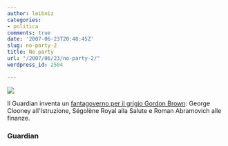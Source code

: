 ```yaml
---
author: leibniz
categories:
- politica
comments: true
date: '2007-06-23T20:48:45Z'
slug: no-party-2
title: No party
url: "/2007/06/23/no-party-2/"
wordpress_id: 2504

---
```

![](https://www.leibniz-blogs.it/gallery/george.jpg)

Il Guardian inventa un [fantagoverno per il grigio Gordon Brown](https://politics.guardian.co.uk/gordonbrown/story/0,,2108861,00.html): George Clooney all'Istruzione, Ségolène Royal alla Salute e Roman Abramovich alle finanze.


### Guardian
